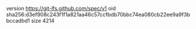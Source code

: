 version https://git-lfs.github.com/spec/v1
oid sha256:d3ef908c243f1f1a821aa46c57ccfbdb70bbc74ea080cb22ee9a9f3bbccadbd1
size 4214
